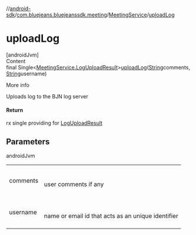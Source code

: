 //[android-sdk](../../../index.md)/[com.bluejeans.bluejeanssdk.meeting](../index.md)/[MeetingService](index.md)/[uploadLog](upload-log.md)



# uploadLog  
[androidJvm]  
Content  
final Single<[MeetingService.LogUploadResult](-log-upload-result/index.md)>[uploadLog](upload-log.md)([String](https://developer.android.com/reference/kotlin/java/lang/String.html)comments, [String](https://developer.android.com/reference/kotlin/java/lang/String.html)username)  
  
More info  


Uploads log to the BJN log server



#### Return  


rx single providing for [LogUploadResult](-log-upload-result/index.md)



## Parameters  
  
androidJvm  
  
| | |
|---|---|
| <a name="com.bluejeans.bluejeanssdk.meeting/MeetingService/uploadLog/#kotlin.String#kotlin.String/PointingToDeclaration/"></a>comments| <a name="com.bluejeans.bluejeanssdk.meeting/MeetingService/uploadLog/#kotlin.String#kotlin.String/PointingToDeclaration/"></a><br><br>user comments if any<br><br>|
| <a name="com.bluejeans.bluejeanssdk.meeting/MeetingService/uploadLog/#kotlin.String#kotlin.String/PointingToDeclaration/"></a>username| <a name="com.bluejeans.bluejeanssdk.meeting/MeetingService/uploadLog/#kotlin.String#kotlin.String/PointingToDeclaration/"></a><br><br>name or email id that acts as an unique identifier<br><br>|
  
  



